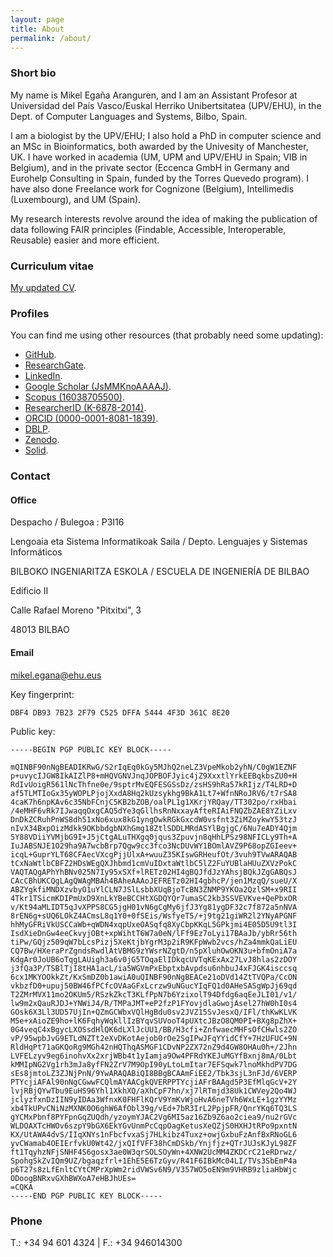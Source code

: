 ```yaml
---
layout: page
title: About
permalink: /about/
---
```


### Short bio

My name is Mikel Egaña Aranguren, and I am an Assistant Profesor at Universidad del País Vasco/Euskal Herriko Unibertsitatea (UPV/EHU), in the Dept. of Computer Languages and Systems, Bilbo, Spain. 

I am a biologist by the UPV/EHU; I also hold a PhD in computer science and an MSc in Bioinformatics, both awarded by the Univesity of Manchester, UK. I have worked in academia (UM, UPM and UPV/EHU in Spain; VIB in Belgium), and in the private sector (Eccenca GmbH in Germany and Eurohelp Consulting in Spain, funded by the Torres Quevedo program). I have also done Freelance work for Cognizone (Belgium), Intellimedis (Luxembourg), and UM (Spain).

My research interests revolve around the idea of making the publication of data following FAIR principles (Findable, Accessible, Interoperable, Reusable) easier and more efficient.

### Curriculum vitae

[My updated CV](https://github.com/mikel-egana-aranguren/cv/raw/master/mikel_egana_aranguren_cv.pdf).

### Profiles

You can find me using other resources (that probably need some updating):

* [GitHub](http://github.com/mikel-egana-aranguren).
* [ResearchGate](http://www.researchgate.net/profile/Mikel_Egana).
* [LinkedIn](https://www.linkedin.com/).
* [Google Scholar (JsMMKnoAAAAJ)](http://scholar.google.com/citations?user=JsMMKnoAAAAJ).
* [Scopus (16038705500)](http://www.scopus.com/authid/detail.url?authorId=16038705500).
* [ResearcherID (K-6878-2014)](http://www.researcherid.com/rid/K-6878-2014).
* [ORCID (0000-0001-8081-1839)](http://orcid.org/0000-0001-8081-1839).
* [DBLP](http://www.informatik.uni-trier.de/~ley/pers/hd/a/Aranguren:Mikel_Ega=ntilde=a).
* [Zenodo](http://zenodo.org/search?f=author&p=Mikel%20Ega%C3%B1a%20Aranguren&ln=en).
* [Solid](https://mikeleganaaranguren.inrupt.net/).

### Contact

#### Office 

Despacho / Bulegoa : P3I16

Lengoaia eta Sistema Informatikoak Saila / Depto. Lenguajes y Sistemas Informáticos

BILBOKO INGENIARITZA ESKOLA / ESCUELA DE INGENIERÍA DE BILBAO

Edificio II

Calle Rafael Moreno "Pitxitxi", 3 

48013 BILBAO

#### Email

mikel.egana@ehu.eus

Key fingerprint:

```
DBF4 DB93 7B23 2F79 C525 DFFA 5444 4F3D 361C 8E20
```

Public key:

```
-----BEGIN PGP PUBLIC KEY BLOCK-----

mQINBF90nNgBEADIKRwG/S2rIqEq0kGy5MJhQ2neLZ3VpeMkob2yhN/C0gW1EZNF
p+uvycIJGW8IkAIZlP8+mHQVGNVJnqJOPBOFJyic4jZ9XxxtlYrkEEBqkbsZU0+H
RdIvUoigR561lNcThfne0e/9sptrMvEQFESGSsDz/zsHS9hRa57kRIjz/T4LRD+D
af5TLMTIoGx35yWOPLPjojXxdA8Hq2kUzsykhg9BkA1Lt7+WfnNRoJRV6/t7rSA8
4caK7h6npKAv6c35NbFCnjC5KB2bZOB/oalPL1g1XKrjYRQay/TT302po/rxHbai
/4eMHF6vRk7IJwaqqOxgCAQ5dYe3qGllhsRnNxxayAfteRIAiFNQZbZAE8YZiLxv
DnDkZCRuhPnWS8dh51xNo6xux8kG1yngOwkRGkGxcdW0vsfnt3ZiMZoykwY53tzJ
nIvX34BxpOizMdkk9OKbbdgbNXhGmg18ZtlSDDLMRdASYlBgjgC/6Nu7eADY4Qjm
5Y88VDiiYVMjbG9I+J5jCtgALuTHXgq0jqus3Zpuvjn8qHhLPSz98NFICLy9Th+A
IuJABSNJE1O29ha9A7wcbBrp7Qgw9cc3fco3NcDUvWY1BOmlAVZ9P68opZGIeev+
icqL+GuprYLT68CFAecVXcgPjjUlxA+wuuZ35KIswGRHeufOt/3vuh9TVwARAQAB
tCxNaWtlbCBFZ2HDsWEgQXJhbmd1cmVuIDxtaWtlbC5lZ2FuYUBlaHUuZXVzPokC
VAQTAQgAPhYhBNv025N7Iy95xSXf+lRETz02HI4gBQJfdJzYAhsjBQkJZgGABQsJ
CAcCBhUKCQgLAgQWAgMBAh4BAheAAAoJEFRETz02HI4gbhcP/jen1MzqQ/sueU/X
ABZYgkfiMNDXzvbyO1uYlCLN7JSlLsbbXUqBjoTcBN3ZNMP9YKOa2QzlSM+x9RII
4Tkr1TSicmKDIPmUxD9XnLkYBeBCCHtXGDQYQr7umaSC2kb3SSVEVKve+QePbxOR
v/Kt94aMLIDT5qJvXPPS8CG5jgH01vN6gCgMy6jfJ3Yg81ygDF32c7f872a5nNVA
8rEN6g+sUQ6LOkZ4ACmsL8q1Y0+0fSEis/WsfyeT5/+j9tg21giWR2l2YNyAPGNF
hhMyGFRiVkUSCCaWb+qWDN4xqpUxeOASqfq8XyCbpKKqL5GPkjmi4E05D5U9tl3I
IsdXieDnGw4eeCkvyjOBt+xpWihtT6W7a0eN/lFf9Ez7oLyi17BAaJb/ybRr56th
tiPw/GQjz509qW7bLcsPizj5XeKtjbYgrM3p2iR9KFpWwb2vcs/hZa4mmkQaLiEU
CQ7Bw/HXeraPrZgndsRwdlAtVBMG9zYWsrNZgtD/n5pXluhOwOKN3u+bfmOniA7a
KdgAr0JoUB6oTqgLAUigh3a6v0jG5TOqaElIDkqcUVTqKExAx27LvJ8hlas2zDOY
j3fQa3P/TSBlTjI8tHA1acL/ia5WGVmPxEbptxbAvpdsu6nhbuJ4xFJGK4isccsq
6cx1MKYOOkkZt/KxSmDZ0b1awiA0uQINBF90nNgBEACe21oDVd14ZtTVQPa/CcON
vkbzfD0+upuj50BW46fPCfcOVAaGFxLcrzw9uNGucYIqFQ1d0AHeSASgWpJj69qd
T2ZMrMVX11mo2OKUm5/RSzkZkcT3KLfPpN7b6YzixolT94Dfdg6aqEeJLI01/v1/
lw9m2xQauRJDJ+YNWiJ4/R/TMPaJMT+eP2fzP1FYovjdlaGwojAsel27hW0hI0s4
GOsk6X3Ll3UD57UjIn+QZmGCWbxVQlHgBdu0sv2JVZ15SvJesxQ/IFl/thKwKLVK
M5e+xAioZE9ho+lK6FqhyWqkllIzBYqvSUVooT4pUXtcJBzO8QM0PI+BXg8pZhX+
0G4veqC4xBgycLXOSsdHlQK6dLXlJcUU1/BB/H3cfi+ZnfwaecMHFsOfCHwls2ZO
vP/95wpbJvG9ETLdNZTt2eXvDKotAejob0rOe2SgIPwJFqYYidCfY+7HzUFUC+9N
RldHqPt71aGKQoRg9MGh42nHQThqASMGF1CDvNP2ZX72nZ9d4GW8OHAu0h+/2Jhn
LVFELzyv9eg6inohvXx2xrjWBb4t1yIamja9Ow4PFRdYKEJuMGYfBxnj8mA/0Lbt
kMMIpNG2Vg1rh3mJa8yfFN2ZrV7M9OpI90yLtoLmItar7EFSqwk7lnoMkhdPV7DG
sEs8jmtoLZ3ZJNjPnN/9YwARAQABiQI8BBgBCAAmFiEE2/Tbk3sjL3nFJd/6VERP
PTYcjiAFAl90nNgCGwwFCQlmAYAACgkQVERPPTYcjiAFrBAAgd5P3EfMlqGcV+2Y
lvjRBjQYwTbu9EuHS96Yhl1XkhXQ/aXhCpF7hn/xj7lRTmjd38Uk1CWVey2Qo4WJ
jclyzfxnDzIIN9yIDAa3WfnxK0FHFlKQrV9YmKvWjoHvA6neTVh6WxLE+1gzYYMz
xb4TkUPvCNiNzMXNK0O6ghW6AfObl39g/vEd+7bR3IrL2PpjpFR/QnrYKq6TQ3LS
gYCMxPbnf8PYFpnGqZUQdh/yzoymYJAC2Vg6MI5az16Zb9Z6ao2ciea9/nu2rGVc
WLDOAXTcHWOv6szpY9bGX6EkYGvUnmPcCqpOagKetusXeQZjS0HXHJtRPo9pxntN
KX/UtAWA4dvS/IIqXNYs1nFbcfvxaSj7HLkibz4Tuxz+owjGxbuFzAnfBxRNoGL6
yvCWamab4OEIErfvkU0Wt42/jxQIfVFF38hCmDSkb/Ynjfjz+QTrJUJsKJyL98ZF
ft1TqyhzNFjSNHF4S6gosx3ae0W3qrSOLSOyWn+4XNW2UcMM4ZKDCrC21eRDrwz/
SpohgSkZvIQm9UZ/bgaqzfrl+1EhE5E6TzGyv/R41F6IBkMc04LI/TVs3SbEmP4a
p6T27s8zLfEnltCYtCMPrXpWm2ridVWSv6N9/V357WO5oEN9m9VHRB9zliaHbWjc
ODoogBNRxvGXhBWXoA7eHBJhUEs=
=CQKA
-----END PGP PUBLIC KEY BLOCK-----
```

### Phone

T.: +34 94 601 4324 | F.: +34 946014300

